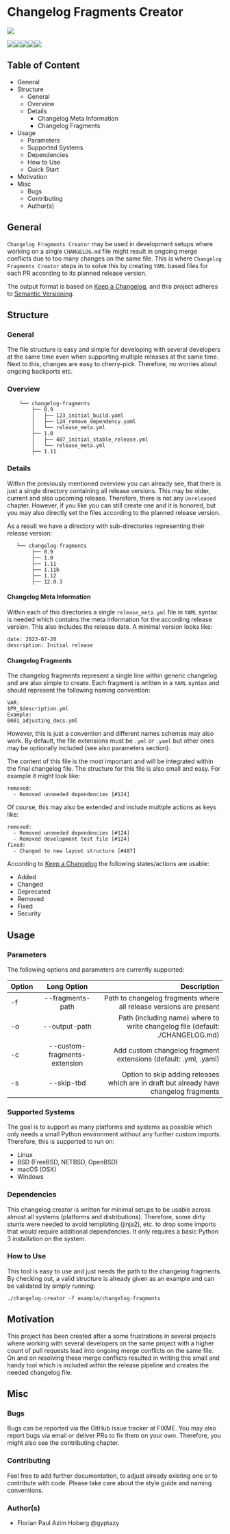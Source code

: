 # Changelog Fragments Creator

<img align="left" src="https://gyptazy.ch/wp-content/uploads/2023/07/changelog-fragments-creator.jpg"/>
<br>

<p float="center"><img src="https://img.shields.io/github/license/gyptazy/changelog-fragments-creator"/><img src="https://img.shields.io/github/contributors/gyptazy/changelog-fragments-creator"/><img src="https://img.shields.io/github/last-commit/gyptazy/changelog-fragments-creator/main"/><img src="https://img.shields.io/github/issues-raw/gyptazy/changelog-fragments-creator"/><img src="https://img.shields.io/github/issues-pr/gyptazy/changelog-fragments-creator"/></p>


## Table of Content
* General
* Structure
  * General
  * Overview
  * Details
    * Changelog Meta Information
    * Changelog Fragments
* Usage
  * Parameters
  * Supported Systems
  * Dependencies
  * How to Use
  * Quick Start
* Motivation
* Misc
  * Bugs
  * Contributing
  * Author(s)

## General
`Changelog Fragments Creator` may be used in development setups where working on a single `CHANGELOG.md` file might result in ongoing merge conflicts due to too many changes on the same file. This is where `Changelog Fragments Creator` steps in to solve this by creating `YAML` based files for each PR according to its planned release version.

The output format is based on [Keep a Changelog](https://keepachangelog.com/en/1.0.0/), and this project adheres to [Semantic Versioning](https://semver.org/spec/v2.0.0.html).

## Structure
### General
The file structure is easy and simple for developing with several developers at the same time even when supporting multiple releases at the same time. Next to this, changes are easy to cherry-pick. Therefore, no worries about ongoing backports etc.

### Overview
```
    └── changelog-fragments
        ├── 0.9
        │   ├── 123_initial_build.yaml
        │   ├── 124_remove_dependency.yaml
        │   └── release_meta.yml
        ├── 1.0
        │   ├── 487_initial_stable_release.yml
        │   └── release_meta.yml
        ├── 1.11
```

### Details
Within the previously mentioned overview you can already see, that there is just a single directory containing all release versions. This may be older, current and also upcoming release. Therefore, there is not any `Unreleased` chapter. However, if you like you can still create one and it is honored, but you may also directly set the files according to the planned release version.

As a result we have a directory with sub-directories representing their release version:
```
   └── changelog-fragments
        ├── 0.9
        ├── 1.0
        ├── 1.11
        ├── 1.11b
        ├── 1.12
        ├── 12.0.3
```

#### Changelog Meta Information
Within each of this directories a single `release_meta.yml` file in `YAML` syntax is needed which contains the meta information for the according release version. This also includes the release date. A minimal version looks like:
```
date: 2023-07-20
description: Initial release
```

#### Changelog Fragments
The changelog fragments represent a single line within generic changelog and are also simple to create. Each fragment is written in a `YAML` syntax and should represent the following naming convention:
```
VAR:
$PR_$description.yml
Example:
0001_adjusting_docs.yml
```
However, this is just a convention and different names schemas may also work. By default, the file extensions must be `.yml` or `.yaml` but other ones may be optionally included (see also parameters section). 

The content of this file is the most important and will be integrated within the final changelog file. The structure for this file is also small and easy. For example it might look like:
```
removed:
  - Removed unneeded dependencies [#124]
```

Of course, this may also be extended and include multiple actions as keys like:
```
removed:
  - Removed unneeded dependencies [#124]
  - Removed development test file [#124]
fixed:
  - Changed to new layout structure [#487]
```

According to [Keep a Changelog](https://keepachangelog.com/en/1.0.0/) the following states/actions are usable:
* Added
* Changed
* Deprecated
* Removed
* Fixed
* Security

## Usage
### Parameters
The following options and parameters are currently supported:

| Option | Long Option | Description |
|------|:------:|------:|
| -f | --fragments-path | Path to changelog fragments where all release versions are present |
| -o | --output-path | Path (including name) where to write changelog file (default: ./CHANGELOG.md) |
| -c | --custom-fragments-extension | Add custom changelog fragment extensions (default: .yml, .yaml) |
| -s | --skip-tbd | Option to skip adding releases which are in draft but already have changelog fragments |

### Supported Systems
The goal is to support as many platforms and systems as possible which only needs a small Python environment without any further custom imports. Therefore, this is supported to run on:
* Linux
* BSD (FreeBSD, NETBSD, OpenBSD)
* macOS (OSX)
* Windows

### Dependencies
This changelog creator is written for minimal setups to be usable across almost all systems (platforms and distributions). Therefore, some dirty stunts were needed to avoid templating (jinja2), etc. to drop some imports that would require additional dependencies. It only requires a basic Python 3 installation on the system.

### How to Use
This tool is easy to use and just needs the path to the changelog fragments. By checking out, a valid structure is already given as an example and can be validated by simply running:
```
./changelog-creator -f example/changelog-fragments
```

## Motivation
This project has been created after a some frustrations in several projects where working with several developers on the same project with a higher count of pull requests lead into ongoing merge conflicts on the same file. On and on resolving these merge conflicts resulted in writing this small and handy tool which is included within the release pipeline and creates the needed changelog file.

## Misc
### Bugs
Bugs can be reported via the GitHub issue tracker at FIXME. You may also report bugs via email or deliver PRs to fix them on your own. Therefore, you might also see the contributing chapter.

### Contributing
Feel free to add further documentation, to adjust already existing one or to contribute with code. Please take care about the style guide and naming conventions.

### Author(s)
 * Florian Paul Azim Hoberg @gyptazy
